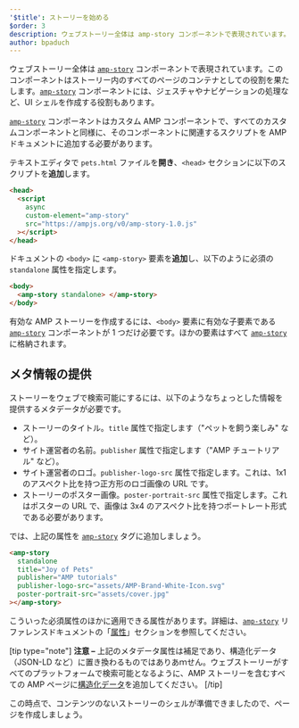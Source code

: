 ```yaml
---
'$title': ストーリーを始める
$order: 3
description: ウェブストーリー全体は amp-story コンポーネントで表現されています。このコンポーネントはストーリー内のすべてのページのコンテナとしての役割を果たします。amp-story コンポーネントには...
author: bpaduch
---
```


ウェブストーリー全体は [`amp-story`](../../../../documentation/components/reference/amp-story.md) コンポーネントで表現されています。このコンポーネントはストーリー内のすべてのページのコンテナとしての役割を果たします。[`amp-story`](../../../../documentation/components/reference/amp-story.md) コンポーネントには、ジェスチャやナビゲーションの処理など、UI シェルを作成する役割もあります。

[`amp-story`](../../../../documentation/components/reference/amp-story.md) コンポーネントはカスタム AMP コンポーネントで、すべてのカスタムコンポーネントと同様に、そのコンポーネントに関連するスクリプトを AMP ドキュメントに追加する必要があります。

テキストエディタで `pets.html` ファイルを**開き**、`<head>` セクションに以下のスクリプトを**追加**します。

```html
<head>
  <script
    async
    custom-element="amp-story"
    src="https://ampjs.org/v0/amp-story-1.0.js"
  ></script>
</head>
```

ドキュメントの `<body>` に `<amp-story>` 要素を**追加**し、以下のように必須の `standalone` 属性を指定します。

```html
<body>
  <amp-story standalone> </amp-story>
</body>
```

有効な AMP ストーリーを作成するには、`<body>` 要素に有効な子要素である [`amp-story`](../../../../documentation/components/reference/amp-story.md) コンポーネントが 1 つだけ必要です。ほかの要素はすべて [`amp-story`](../../../../documentation/components/reference/amp-story.md) に格納されます。

## メタ情報の提供

ストーリーをウェブで検索可能にするには、以下のようなちょっとした情報を提供するメタデータが必要です。

- ストーリーのタイトル。`title` 属性で指定します（"ペットを飼う楽しみ" など）。
- サイト運営者の名前。`publisher` 属性で指定します（"AMP チュートリアル" など）。
- サイト運営者のロゴ。`publisher-logo-src` 属性で指定します。これは、1x1 のアスペクト比を持つ正方形のロゴ画像の URL です。
- ストーリーのポスター画像。`poster-portrait-src` 属性で指定します。これはポスターの URL で、画像は 3x4 のアスペクト比を持つポートレート形式である必要があります。

では、上記の属性を [`amp-story`](../../../../documentation/components/reference/amp-story.md) タグに追加しましょう。

```html
<amp-story
  standalone
  title="Joy of Pets"
  publisher="AMP tutorials"
  publisher-logo-src="assets/AMP-Brand-White-Icon.svg"
  poster-portrait-src="assets/cover.jpg"
></amp-story>
```

こういった必須属性のほかに適用できる属性があります。詳細は、[`amp-story`](../../../../documentation/components/reference/amp-story.md) リファレンスドキュメントの「[属性](../../../../documentation/components/reference/amp-story.md#attributes)」セクションを参照してください。

[tip type="note"] **注意 –** 上記のメタデータ属性は補足であり、構造化データ（JSON-LD など）に置き換わるものではありあｍせん。ウェブストーリーがすべてのプラットフォームで検索可能となるように、AMP ストーリーを含むすべての AMP ページに[構造化データ](../../../../documentation/guides-and-tutorials/optimize-measure/discovery.md#integrate-with-third-party-platforms-through-additional-metadata)を追加してください。 [/tip]

この時点で、コンテンツのないストーリーのシェルが準備できましたので、ページを作成しましょう。
